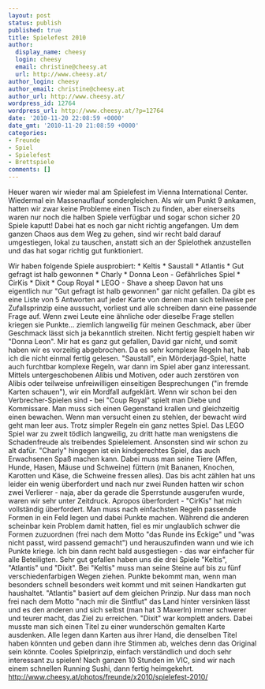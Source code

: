 ```yaml
---
layout: post
status: publish
published: true
title: Spielefest 2010
author:
  display_name: cheesy
  login: cheesy
  email: christine@cheesy.at
  url: http://www.cheesy.at/
author_login: cheesy
author_email: christine@cheesy.at
author_url: http://www.cheesy.at/
wordpress_id: 12764
wordpress_url: http://www.cheesy.at/?p=12764
date: '2010-11-20 22:08:59 +0000'
date_gmt: '2010-11-20 21:08:59 +0000'
categories:
- Freunde
- Spiel
- Spielefest
- Brettspiele
comments: []
---
```

<!--:de-->Heuer waren wir wieder mal am Spielefest im Vienna International Center. Wiedermal ein Massenauflauf sondergleichen. Als wir um Punkt 9 ankamen, hatten wir zwar keine Probleme einen Tisch zu finden, aber einerseits waren nur noch die halben Spiele verfügbar und sogar schon sicher 20 Spiele kaputt! Dabei hat es noch gar nicht richtig angefangen. Um dem ganzen Chaos aus dem Weg zu gehen, sind wir recht bald darauf umgestiegen, lokal zu tauschen, anstatt sich an der Spielothek anzustellen und das hat sogar richtig gut funktioniert.
Wir haben folgende Spiele ausprobiert:
\* Keltis
\* Saustall
\* Atlantis
\* Gut gefragt ist halb gewonnen
\* Charly
\* Donna Leon - Gefährliches Spiel
\* CirKis
\* Dixit
\* Coup Royal
\* LEGO - Shave a sheep
Davon hat uns eigentlich nur "Gut gefragt ist halb gewonnen" gar nicht gefallen. Da gibt es eine Liste von 5 Antworten auf jeder Karte von denen man sich teilweise per Zufallsprinzip eine aussucht, vorliest und alle schreiben dann eine passende Frage auf. Wenn zwei Leute eine ähnliche oder dieselbe Frage stellen kriegen sie Punkte... ziemlich langweilig für meinen Geschmack, aber über Geschmack lässt sich ja bekanntlich streiten.
Nicht fertig gespielt haben wir "Donna Leon". Mir hat es ganz gut gefallen, David gar nicht, und somit haben wir es vorzeitig abgebrochen. Da es sehr komplexe Regeln hat, hab ich die nicht einmal fertig gelesen. "Saustall", ein Mörderjagd-Spiel, hatte auch furchtbar komplexe Regeln, war dann im Spiel aber ganz interessant. Mittels untergeschobenen Alibis und Motiven, oder auch zerstören von Alibis oder teilweise unfreiwilligen einseitigen Besprechungen ("in fremde Karten schauen"), wir ein Mordfall aufgeklärt. Wenn wir schon bei den Verbrecher-Spielen sind - bei "Coup Royal" spielt man Diebe und Kommissare. Man muss sich einen Gegenstand krallen und gleichzeitig einen bewachen. Wenn man versucht einen zu stehlen, der bewacht wird geht man leer aus. Trotz simpler Regeln ein ganz nettes Spiel.
Das LEGO Spiel war zu zweit tödlich langweilig, zu dritt hatte man wenigstens die Schadenfreude als treibendes Spielelement. Ansonsten sind wir schon zu alt dafür. "Charly" hingegen ist ein kindgerechtes Spiel, das auch Erwachsenen Spaß machen kann. Dabei muss man seine Tiere (Affen, Hunde, Hasen, Mäuse und Schweine) füttern (mit Bananen, Knochen, Karotten und Käse, die Schweine fressen alles). Das bis acht zählen hat uns leider ein wenig überfordert und nach nur zwei Runden hatten wir schon zwei Verlierer - naja, aber da gerade die Sperrstunde ausgerufen wurde, waren wir sehr unter Zeitdruck.
Apropos überfordert - "CirKis" hat mich vollständig überfordert. Man muss nach einfachsten Regeln passende Formen in ein Feld legen und dabei Punkte machen. Während die anderen scheinbar kein Problem damit hatten, fiel es mir unglaublich schwer die Formen zuzuordnen (frei nach dem Motto "das Runde ins Eckige" und "was nicht passt, wird passend gemacht") und herauszufinden wann und wie ich Punkte kriege. Ich bin dann recht bald ausgestiegen - das war einfacher für alle Beteiligten.
Sehr gut gefallen haben uns die drei Spiele "Keltis", "Atlantis" und "Dixit". Bei "Keltis" muss man seine Steine auf bis zu fünf verschiedenfarbigen Wegen ziehen. Punkte bekommt man, wenn man besonders schnell besonders weit kommt und mit seinen Handkarten gut haushaltet. "Atlantis" basiert auf dem gleichen Prinzip. Nur dass man noch frei nach dem Motto "nach mir die Sintflut" das Land hinter versinken lässt und es den anderen und sich selbst (man hat 3 Maxerln) immer schwerer und teurer macht, das Ziel zu erreichen.
"Dixit" war komplett anders. Dabei musste man sich einen Titel zu einer wunderschön gemalten Karte ausdenken. Alle legen dann Karten aus ihrer Hand, die denselben Titel haben könnten und geben dann ihre Stimmen ab, welches denn das Original sein könnte. Cooles Spielprinzip, einfach verständlich und doch sehr interessant zu spielen!
Nach ganzen 10 Stunden im VIC, sind wir nach einem schnellen Running Sushi, dann fertig heimgekehrt.
http://www.cheesy.at/photos/freunde/x2010/spielefest-2010/
<!--:-->

